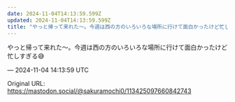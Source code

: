 ```yaml
---
date: 2024-11-04T14:13:59.599Z
updated: 2024-11-04T14:13:59.599Z
title: "やっと帰って来れた〜。今週は西の方のいろいろな場所に行けて面白かったけど忙しすぎ[...]"
---
```


<p>やっと帰って来れた〜。今週は西の方のいろいろな場所に行けて面白かったけど忙しすぎる😅</p>

&mdash; 2024-11-04 14:13:59 UTC

Original URL: https://mastodon.social/@sakuramochi0/113425097660842743
